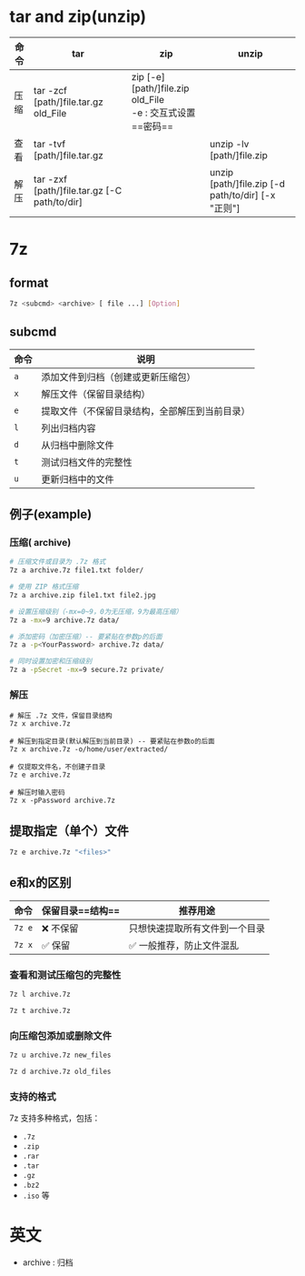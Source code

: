 # tar and zip(unzip)

| 命令  | tar                                            | zip                                                     | unzip                                               |
| --- | ---------------------------------------------- | ------------------------------------------------------- | --------------------------------------------------- |
| 压缩  | tar -zcf \[path/]file.tar.gz  old_File         | zip \[-e] \[path/]file.zip old_File<br>-e : 交互式设置==密码== |                                                     |
| 查看  | tar -tvf \[path/]file.tar.gz                   |                                                         | unzip -lv \[path/]file.zip                          |
| 解压  | tar -zxf \[path/]file.tar.gz \[-C path/to/dir] |                                                         | unzip \[path/]file.zip \[-d path/to/dir] \[-x "正则"] |
# 7z
## format
```bash
7z <subcmd> <archive> [ file ...] [Option]
```
## subcmd

| 命令  | 说明                      |
| --- | ----------------------- |
| `a` | 添加文件到归档（创建或更新压缩包）       |
| `x` | 解压文件（保留目录结构）            |
| `e` | 提取文件（不保留目录结构，全部解压到当前目录） |
| `l` | 列出归档内容                  |
| `d` | 从归档中删除文件                |
| `t` | 测试归档文件的完整性              |
| `u` | 更新归档中的文件                |
## 例子(example)
### 压缩( archive)
```bash
# 压缩文件或目录为 .7z 格式
7z a archive.7z file1.txt folder/

# 使用 ZIP 格式压缩
7z a archive.zip file1.txt file2.jpg

# 设置压缩级别（-mx=0~9，0为无压缩，9为最高压缩）
7z a -mx=9 archive.7z data/

# 添加密码（加密压缩）-- 要紧贴在参数p的后面
7z a -p<YourPassword> archive.7z data/

# 同时设置加密和压缩级别
7z a -pSecret -mx=9 secure.7z private/
```
### 解压
```
# 解压 .7z 文件，保留目录结构
7z x archive.7z

# 解压到指定目录(默认解压到当前目录) -- 要紧贴在参数o的后面
7z x archive.7z -o/home/user/extracted/

# 仅提取文件名，不创建子目录
7z e archive.7z

# 解压时输入密码
7z x -pPassword archive.7z
```
## 提取指定（单个）文件
```bash
7z e archive.7z "<files>"
```
## e和x的区别

| 命令     | 保留目录==结构== | 推荐用途            |
| ------ | ---------- | --------------- |
| `7z e` | ❌ 不保留      | 只想快速提取所有文件到一个目录 |
| `7z x` | ✅ 保留       | ✅ 一般推荐，防止文件混乱   |
### 查看和测试压缩包的完整性
```bash
7z l archive.7z

7z t archive.7z
```
### 向压缩包添加或删除文件
```bash
7z u archive.7z new_files

7z d archive.7z old_files
```
### **支持的格式**

7z 支持多种格式，包括：

- `.7z`
- `.zip`
- `.rar`
- `.tar`
- `.gz`
- `.bz2`
- `.iso` 等
# 英文
- archive : 归档
